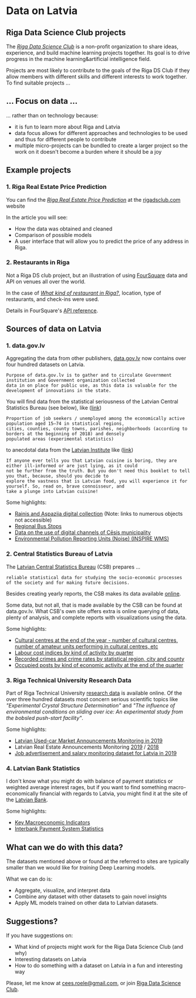 # Data on Latvia

## Riga Data Science Club projects

The [_Riga Data Science Club_](http://srigadsclub.com/)
is a non-profit organization to share ideas, 
experience, and build machine learning projects together. 
Its goal is to drive progress in the machine learning&artificial intelligence field.

Projects are most likely to contribute to the 
goals of the Riga DS Club if they allow members
with different skills and different interests 
to work together. To find suitable projects ...

## ... Focus on data ...

... rather than on technology because:

  * it is fun to learn more about Riga and Latvia
  * data focus allows for different approaches and 
technologies to be used and thus for different people to contribute
  * multiple micro-projects can be bundled to 
create a larger project so the work on it doesn't become a burden where it should be a joy
    
## Example projects

### 1. Riga Real Estate Price Prediction

You can find the [_Riga Real Estate Price Prediction_](https://rigadsclub.com/projects/riga-real-estate)
at the [rigadsclub.com](https://rigadsclub.com/) website 

In the article you will see:
* How the data was obtained and cleaned
* Comparison of possible models
* A user interface that will allow you to predict the price of any address in Riga.
  
### 2. Restaurants in Riga

Not a Riga DS club project, but an illustration of
using [FourSquare](https://developer.foursquare.com/docs/) data and API on venues all over the world.

In the case of [_What kind of restaurant in Riga?_](https://github.com/ceesroele/Coursera_Capstone/blob/master/riga_restaurants.ipynb), 
location, type of restaurants, and check-ins were used.
  
Details in FourSquare's [API reference](https://developer.foursquare.com/docs/api-reference/venues/search/).

## Sources of data on Latvia

### 1. data.gov.lv

Aggregating the data from other publishers,  [data.gov.lv](https://data.gov.lv/eng) now contains over four hundred datasets on Latvia.

    Purpose of data.gov.lv is to gather and to circulate Government institution and Government organization collected 
    data in on place for public use, as this data is valuable for the development of innovations in the state.

You will find data from the statistical seriousness of the Latvian Central Statistics Bureau (see below), like ([link](https://data.gov.lv/dati/lv/dataset/bezdarbs))
    
    Proportion of job seekers / unemployed among the economically active population aged 15–74 in statistical regions,
    cities, counties, county towns, parishes, neighborhoods (according to borders at the beginning of 2018) and densely 
    populated areas (experimental statistics)

to anecdotal data from the [Latvian Institute](https://www.li.lv/) like ([link](https://data.gov.lv/dati/lv/dataset/bezdarbs))

    If anyone ever tells you that Latvian cuisine is boring, they are either ill-informed or are just lying, as it could
    not be further from the truth. But you don't need this booklet to tell you that, because, should you decide to 
    explore the vastness that is Latvian food, you will experience it for yourself. So, read on, brave connoisseur, and 
    take a plunge into Latvian cuisine!

Some highlights:
* [Rainis and Aspazija digital collection](https://data.gov.lv/dati/lv/dataset/raina-un-aspazijas-digitala-kolekcija) (Note: links to numerous objects not accessible)
* [Regional Bus Stops](https://data.gov.lv/dati/lv/dataset/bus-stop/resource/8400547d-bff4-4468-aed3-ef7ff49ba52e)
* [Data on the use of digital channels of Cēsis municipality](https://data.gov.lv/dati/lv/dataset/cesu-novada-pasvaldibas-digitalo-kanalu-izmantosana)
* [Environmental Pollution Reporting Units (Noise) (INSPIRE WMS)](https://data.gov.lv/dati/lv/dataset/vides-piesrojuma-zioanas-vienbas-troksnis-inspire-wms)

### 2. Central Statistics Bureau of Latvia

The [Latvian Central Statistics Bureau](https://www.csb.gov.lv/en/sakums) (CSB) prepares ...

    reliable statistical data for studying the socio-economic processes
    of the society and for making future decisions.

Besides creating yearly reports, the CSB makes its data available [online](https://www.csb.gov.lv/en/statistika/db).

Some data, but not all, that is made available by the CSB can be found at data.gov.lv. What CSB's own site offers extra 
is online querying of data, plenty of analysis, and complete reports with visualizations using the data.

Some highlights:
* [Cultural centres at the end of the year - number of cultural centres, number of amateur units performing in 
  cultural centres, etc](https://www.csb.gov.lv/en/statistics/statistics-by-theme/social-conditions/culture/tables/kug040/cultural-centres-end-year)
* [Labour cost indices by kind of activity by quarter](https://www.csb.gov.lv/en/statistics/statistics-by-theme/social-conditions/labour-costs/tables/di010c/labour-cost-indices-kind-activity-quarter)
* [Recorded crimes and crime rates by statistical region, city and county](https://www.csb.gov.lv/en/statistics/statistics-by-theme/social-conditions/crime/tables/skg021/recorded-crimes-and-crime-rates-statistical-region)
* [Occupied posts by kind of economic activity at the end of the quarter](https://www.csb.gov.lv/en/statistics/statistics-by-theme/social-conditions/vacancies/tables/jvs010c/occupied-posts-kind-economic-activity-end)

### 3. Riga Technical University Research Data

Part of Riga Technical University [research data]() is
available online. Of the over three hundred datasets
most concern serious scientific topics like _"Experimental Crystal Structure Determination"_ 
and _"The influence of environmental conditions on sliding over ice: An experimental study 
from the bobsled push-start facility"_.

Some highlights:
* [Latvian Used-car Market Announcements Monitoring in 2019](https://ortus.rtu.lv/science/en/datamodule/246)
* Latvian Real Estate Announcements Monitoring [2019](https://ortus.rtu.lv/science/en/datamodule/245) / [2018](https://ortus.rtu.lv/science/en/datamodule/244)
* [Job advertisement and salary monitoring dataset for Latvia in 2019](https://ortus.rtu.lv/science/en/datamodule/293)

### 4. Latvian Bank Statistics

I don't know what you might do with balance of payment statistics or weighted average interest rages,
but if you want to find something macro-economically financial with regards to Latvia, you might find it at the site of the [Latvian Bank](https://www.bank.lv/en).

Some highlights:
* [Key Macroeconomic Indicators](https://www.bank.lv/en/statistics/stat-data/key-macroeconomic-indicators)
* [Interbank Payment System Statistics](https://www.bank.lv/en/statistics/stat-data/payment-systems-statistics)


## What can we do with this data?

The datasets mentioned above or found at the referred to sites are typically smaller than
we would like for _training_ Deep Learning models. 

What we can do is:
* Aggregate, visualize, and interpret data
* Combine any dataset with other datasets to gain novel insights
* Apply ML models trained on other data to Latvian datasets.


## Suggestions?

If you have suggestions on:
* What kind of projects might work for the Riga Data Science Club (and why)
* Interesting datasets on Latvia
* How to do something with a dataset on Latvia in a fun and interesting way

Please, let me know at [cees.roele@gmail.com](mailto:cees.roele@gmail.com), or join [Riga Data Science Club](https://rigadsclub.com/).






